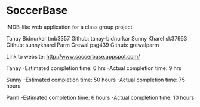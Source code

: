 # SoccerBase
IMDB-like web application for a class group project


Tanay Bidnurkar tmb3357 Github: tanay-bidnurkar
Sunny Kharel sk37963    Github: sunnykharel
Parm Grewal psg439      Github: grewalparm

Link to website: http://www.soccerbase.appspot.com/

Tanay
-Estimated completion time: 6 hrs
-Actual completion time: 9 hrs

Sunny 
-Estimated completion time: 50 hours
-Actual completion time: 75 hours

Parm
-Estimated completion time: 6 hours
-Actual completion time: 10 hours
